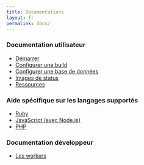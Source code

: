 ```yaml
---
title: Documentations
layout: fr
permalink: docs/
---
```

### Documentation utilisateur

* <a href="/docs/user/getting-started/">Démarrer</a>
* <a href="/docs/user/build-configuration/">Configurer une build</a>
* <a href="/docs/user/database-setup/">Configurer une base de données</a>
* <a href="/docs/user/status-images/">Images de status</a>
* <a href="/docs/user/resources/">Ressources</a>

### Aide spécifique sur les langages supportés

* <a href="/fr/docs/user/languages/ruby/">Ruby</a>
* <a href="/fr/docs/user/languages/javascript-with-nodejs/">JavaScript (avec Node.js)</a>
* <a href="/fr/docs/user/languages/php/">PHP</a>

### Documentation développeur

* <a href="/docs/dev/worker/">Les workers</a>
